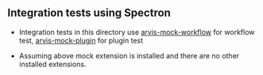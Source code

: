 ## Integration tests using Spectron

* Integration tests in this directory use [arvis-mock-workflow](https://github.com/jopemachine/arvis-mock-workflow) for workflow test, [arvis-mock-plugin](https://github.com/jopemachine/arvis-mock-plugin) for plugin test

* Assuming above mock extension is installed and there are no other installed extensions.